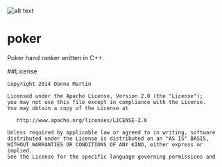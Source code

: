 ![alt text](http://donnemartin.com/wp-content/uploads/2014/10/poker_cover.jpg)

poker
============

Poker hand ranker written in C++.

##License

    Copyright 2014 Donne Martin

    Licensed under the Apache License, Version 2.0 (the "License");
    you may not use this file except in compliance with the License.
    You may obtain a copy of the License at

       http://www.apache.org/licenses/LICENSE-2.0

    Unless required by applicable law or agreed to in writing, software
    distributed under the License is distributed on an "AS IS" BASIS,
    WITHOUT WARRANTIES OR CONDITIONS OF ANY KIND, either express or implied.
    See the License for the specific language governing permissions and
 